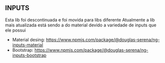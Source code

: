 ## INPUTS

Esta lib foi descontinuada e foi movida para libs diferente
Atualmente a lib mais atualizada está sendo a do material devido a variedade de inputs que ele possui

- Material desing: https://www.npmjs.com/package/@douglas-serena/ng-inputs-material
- Bootstrap: https://www.npmjs.com/package/@douglas-serena/ng-inputs-bootstrap
